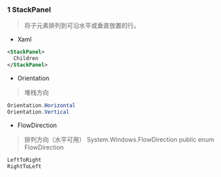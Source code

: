 ### 1 StackPanel
> 将子元素排列到可沿水平或垂直放置的行。

- Xaml
```xml
<StackPanel>
  Children
</StackPanel>
```

- Orientation
>堆栈方向
```cs
Orientation.Horizontal
Orientation.Vertical
```

- FlowDirection
> 排列方向（水平可用）
> System.Windows.FlowDirection
> public enum FlowDirection
```cs
LeftToRight
RightToLeft
```
